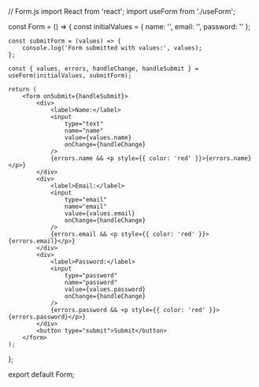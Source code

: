 // Form.js
import React from 'react';
import useForm from './useForm';

const Form = () => {
    const initialValues = { name: '', email: '', password: '' };

    const submitForm = (values) => {
        console.log('Form submitted with values:', values);
    };

    const { values, errors, handleChange, handleSubmit } = useForm(initialValues, submitForm);

    return (
        <form onSubmit={handleSubmit}>
            <div>
                <label>Name:</label>
                <input
                    type="text"
                    name="name"
                    value={values.name}
                    onChange={handleChange}
                />
                {errors.name && <p style={{ color: 'red' }}>{errors.name}</p>}
            </div>
            <div>
                <label>Email:</label>
                <input
                    type="email"
                    name="email"
                    value={values.email}
                    onChange={handleChange}
                />
                {errors.email && <p style={{ color: 'red' }}>{errors.email}</p>}
            </div>
            <div>
                <label>Password:</label>
                <input
                    type="password"
                    name="password"
                    value={values.password}
                    onChange={handleChange}
                />
                {errors.password && <p style={{ color: 'red' }}>{errors.password}</p>}
            </div>
            <button type="submit">Submit</button>
        </form>
    );
};

export default Form;
